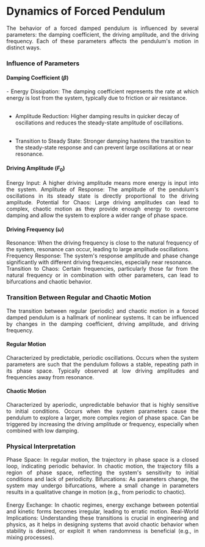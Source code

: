 # Dynamics of Forced Pendulum
<p align="justify">
The behavior of a forced damped pendulum is influenced by several parameters: the damping coefficient, the driving amplitude, and the driving frequency. Each of these parameters affects the pendulum's motion in distinct ways.
</p>

### Influence of Parameters 
#### Damping Coefficient $(\beta)$
<p align="justify">
-  Energy Dissipation: The damping coefficient represents the rate at which energy is lost from the system, typically due to friction or air resistance.<br/><br/>

-  Amplitude Reduction: Higher damping results in quicker decay of oscillations and reduces the steady-state amplitude of oscillations.<br/><br/>

-  Transition to Steady State: Stronger damping hastens the transition to the steady-state response and can prevent large oscillations at or near resonance.
</p>

#### Driving Amplitude $(F_0)$
<p align="justify">
Energy Input: A higher driving amplitude means more energy is input into the system.
Amplitude of Response: The amplitude of the pendulum's oscillations in its steady state is directly proportional to the driving amplitude.
Potential for Chaos: Large driving amplitudes can lead to complex, chaotic motion as they provide enough energy to overcome damping and allow the system to explore a wider range of phase space.
</p>

#### Driving Frequency $(\omega)$
<p align="justify">
Resonance: When the driving frequency is close to the natural frequency of the system, resonance can occur, leading to large amplitude oscillations.<br/>
Frequency Response: The system's response amplitude and phase change significantly with different driving frequencies, especially near resonance.<br/>
Transition to Chaos: Certain frequencies, particularly those far from the natural frequency or in combination with other parameters, can lead to bifurcations and chaotic behavior.
</p>

### Transition Between Regular and Chaotic Motion
<p align="justify">
The transition between regular (periodic) and chaotic motion in a forced damped pendulum is a hallmark of nonlinear systems. It can be influenced by changes in the damping coefficient, driving amplitude, and driving frequency.
</p>

#### Regular Motion
<p align="justify">
Characterized by predictable, periodic oscillations.
Occurs when the system parameters are such that the pendulum follows a stable, repeating path in its phase space.
Typically observed at low driving amplitudes and frequencies away from resonance.
</p>

#### Chaotic Motion
<p align="justify">
Characterized by aperiodic, unpredictable behavior that is highly sensitive to initial conditions.
Occurs when the system parameters cause the pendulum to explore a larger, more complex region of phase space.
Can be triggered by increasing the driving amplitude or frequency, especially when combined with low damping.
</p>

### Physical Interpretation
<p align="justify">
Phase Space: In regular motion, the trajectory in phase space is a closed loop, indicating periodic behavior. In chaotic motion, the trajectory fills a region of phase space, reflecting the system's sensitivity to initial conditions and lack of periodicity.
Bifurcations: As parameters change, the system may undergo bifurcations, where a small change in parameters results in a qualitative change in motion (e.g., from periodic to chaotic).
<br/><br/>
Energy Exchange: In chaotic regimes, energy exchange between potential and kinetic forms becomes irregular, leading to erratic motion.
Real-World Implications: Understanding these transitions is crucial in engineering and physics, as it helps in designing systems that avoid chaotic behavior when stability is desired, or exploit it when randomness is beneficial (e.g., in mixing processes).
</p>
